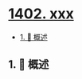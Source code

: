 # [1402. xxx](https://github.com/Tdahuyou/TNotes.leetcode/tree/main/notes/1402.%20xxx)

<!-- region:toc -->

- [1. 📝 概述](#1--概述)

<!-- endregion:toc -->

## 1. 📝 概述
